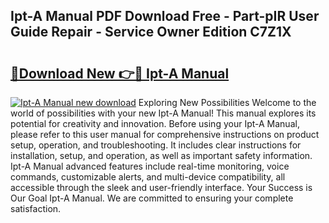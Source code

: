 ## Ipt-A Manual PDF Download Free - Part-pIR User Guide Repair - Service Owner Edition C7Z1X

# <h2><a href="http://bc28121.oget.top/?id=Ipt-A+Manual">🔗Download New 👉🔴 Ipt-A Manual</a></h2>

[![Ipt-A Manual new download](https://i.imgur.com/5g1atiW.png)](http://bc28121.oget.top/?id=Ipt-A+Manual)
Exploring New Possibilities Welcome to the world of possibilities with your new Ipt-A Manual! This manual explores its potential for creativity and innovation. Before using your Ipt-A Manual, please refer to this user manual for comprehensive instructions on product setup, operation, and troubleshooting. It includes clear instructions for installation, setup, and operation, as well as important safety information. Ipt-A Manual advanced features include real-time monitoring, voice commands, customizable alerts, and multi-device compatibility, all accessible through the sleek and user-friendly interface. Your Success is Our Goal Ipt-A Manual. We are committed to ensuring your complete satisfaction.
